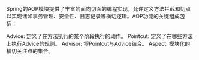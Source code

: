 Spring的AOP模块提供了丰富的面向切面的编程实现，允许定义方法拦截和切点以实现诸如事务管理、安全性、日志记录等横切逻辑。AOP功能的关键组成包括：

Advice: 定义了在方法执行的某个阶段执行的动作。
Pointcut: 定义了在哪些方法上执行Advice的规则。
Advisor: 将Pointcut与Advice结合。
Aspect: 模块化的横切关注点的集合。
